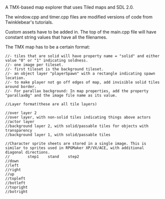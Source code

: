 A TMX-based map explorer that uses Tiled maps and SDL 2.0.

The window.cpp and timer.cpp files are modified versions of code from Twinklebear's tutorials.

Custom assets have to be added in. The top of the main.cpp file will have constant string values that have all the filenames.

The TMX map has to be a certain format:


	//- tiles that are solid will have property name = "solid" and either value "0" or "1" indicating soldness.
	//- one image per tileset.
	//- first tileset is the background tileset.
	//- an object layer "playerSpawn" with a rectangle indicating spawn location.
	//- to make player not go off edges of map, add invisible solid tiles around border.
	//- For parallax background: In map properties, add the property "parallaxBg" and the image file name as its value.

	//Layer format(these are all tile layers)

	//over layer 2
	//over layer, with non-solid tiles indicating things above actors
	//actor layer
	//background layer 2, with solid/passable tiles for objects with transparency
	//background layer 1, with solid/passable tiles

	//Character sprite sheets are stored in a single image. This is similar to sprites used in RPGMaker XP/VX/ACE, with additional diagonal directions.
	//		  step1    stand    step2
	//down
	//left
	//right
	//up
	//topleft
	//botleft
	//topright
	//botright
